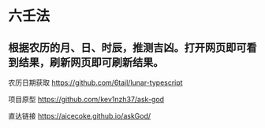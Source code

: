 # 六壬法

## 根据农历的月、日、时辰，推测吉凶。打开网页即可看到结果，刷新网页即可刷新结果。

农历日期获取 https://github.com/6tail/lunar-typescript

项目原型 https://github.com/kev1nzh37/ask-god

直达链接 https://aicecoke.github.io/askGod/
